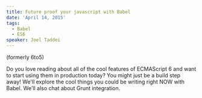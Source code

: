 ```yaml
---
title: Future proof your javascript with Babel
date: 'April 14, 2015'
tags:
  - Babel
  - ES6
speaker: Joel Taddei
---
```


(formerly 6to5)

Do you love reading about all of the cool features of ECMAScript 6 and want to
start using them in production today? You might just be a build step away!
We'll explore the cool things you could be writing right NOW with Babel. We'll
also chat about Grunt integration.
